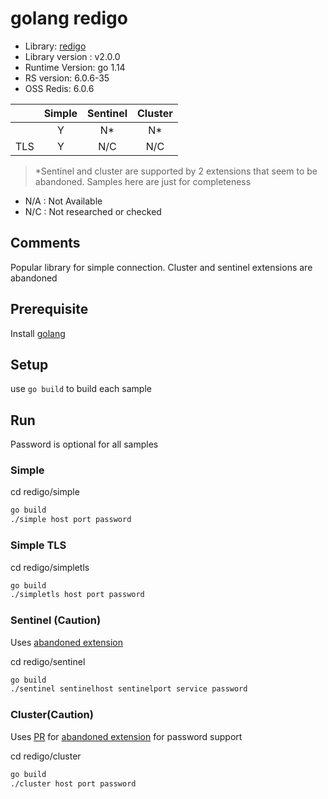 # golang redigo
* Library: [redigo](https://github.com/gomodule/redigo)
* Library version : v2.0.0
* Runtime Version: go 1.14
* RS version: 6.0.6-35
* OSS Redis: 6.0.6

|     | Simple | Sentinel| Cluster|
|:--- |:---:   |:---:    |:---:   |
|     | Y      | N*      | N*     |
| TLS | Y      | N/C     | N/C    |

> *Sentinel and cluster are supported by 2 extensions that seem to be abandoned. Samples here are just for completeness

* N/A : Not Available
* N/C : Not researched or checked

## Comments
Popular library for simple connection. Cluster and sentinel extensions are abandoned


## Prerequisite
Install [golang](https://golang.org/doc/install)

## Setup
use `go build` to build each sample

## Run
Password is optional for all samples

### Simple
cd redigo/simple

```bash
go build
./simple host port password
```

### Simple TLS
cd redigo/simpletls

```bash
go build
./simpletls host port password
```

### Sentinel (Caution)
Uses [abandoned extension](https://github.com/FZambia/sentinel)

cd redigo/sentinel

```bash
go build
./sentinel sentinelhost sentinelport service password
```

### Cluster(Caution)
Uses [PR](https://github.com/wuxibin89/redis-go-cluster/pull/31) for [abandoned extension](https://github.com/wuxibin89/redis-go-cluster) for password support

cd redigo/cluster

```bash
go build
./cluster host port password
```